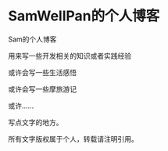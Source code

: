 # SamWellPan的个人博客

Sam的个人博客

用来写一些开发相关的知识或者实践经验

或许会写一些生活感悟

或许会写一些摩旅游记

或许......



写点文字的地方。



所有文字版权属于个人，转载请注明引用。

